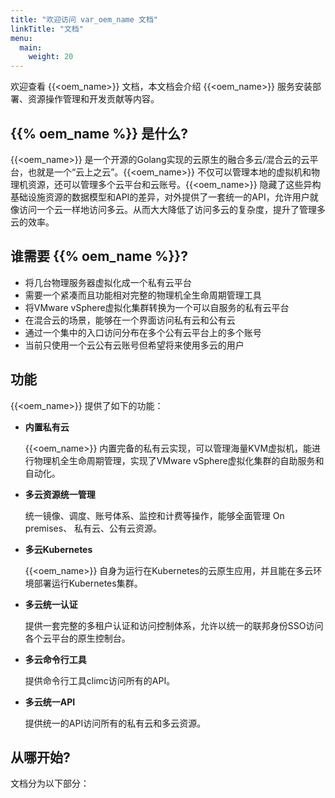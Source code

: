 ```yaml
---
title: "欢迎访问 var_oem_name 文档"
linkTitle: "文档"
menu:
  main:
    weight: 20
---
```


欢迎查看 {{<oem_name>}} 文档，本文档会介绍 {{<oem_name>}} 服务安装部署、资源操作管理和开发贡献等内容。

## {{% oem_name %}} 是什么?

{{<oem_name>}} 是一个开源的Golang实现的云原生的融合多云/混合云的云平台，也就是一个“云上之云”。{{<oem_name>}} 不仅可以管理本地的虚拟机和物理机资源，还可以管理多个云平台和云账号。{{<oem_name>}} 隐藏了这些异构基础设施资源的数据模型和API的差异，对外提供了一套统一的API，允许用户就像访问一个云一样地访问多云。从而大大降低了访问多云的复杂度，提升了管理多云的效率。

## 谁需要 {{% oem_name %}}?

- 将几台物理服务器虚拟化成一个私有云平台
- 需要一个紧凑而且功能相对完整的物理机全生命周期管理工具
- 将VMware vSphere虚拟化集群转换为一个可以自服务的私有云平台
- 在混合云的场景，能够在一个界面访问私有云和公有云
- 通过一个集中的入口访问分布在多个公有云平台上的多个账号
- 当前只使用一个云公有云账号但希望将来使用多云的用户

## 功能

{{<oem_name>}} 提供了如下的功能：

- **内置私有云**

    {{<oem_name>}} 内置完备的私有云实现，可以管理海量KVM虚拟机，能进行物理机全生命周期管理，实现了VMware vSphere虚拟化集群的自助服务和自动化。

- **多云资源统一管理**

    统一镜像、调度、账号体系、监控和计费等操作，能够全面管理 On premises、 私有云、公有云资源。

- **多云Kubernetes**

    {{<oem_name>}} 自身为运行在Kubernetes的云原生应用，并且能在多云环境部署运行Kubernetes集群。

- **多云统一认证**

    提供一套完整的多租户认证和访问控制体系，允许以统一的联邦身份SSO访问各个云平台的原生控制台。

- **多云命令行工具**

    提供命令行工具climc访问所有的API。

- **多云统一API**

    提供统一的API访问所有的私有云和多云资源。

## 从哪开始?

文档分为以下部分：
